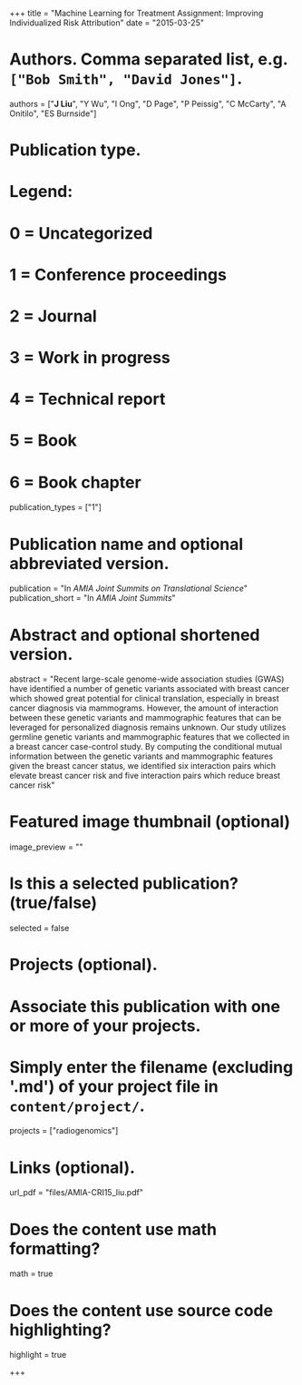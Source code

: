 +++
title = "Machine Learning for Treatment Assignment: Improving Individualized Risk Attribution"
date = "2015-03-25"

# Authors. Comma separated list, e.g. `["Bob Smith", "David Jones"]`.
authors = ["__J Liu__", "Y Wu", "I Ong", "D Page", "P Peissig", "C McCarty", "A Onitilo", "ES Burnside"]

# Publication type.
# Legend:
# 0 = Uncategorized
# 1 = Conference proceedings
# 2 = Journal
# 3 = Work in progress
# 4 = Technical report
# 5 = Book
# 6 = Book chapter
publication_types = ["1"]

# Publication name and optional abbreviated version.
publication = "In *AMIA Joint Summits on Translational Science*"
publication_short = "In *AMIA Joint Summits*"

# Abstract and optional shortened version.
abstract = "Recent large-scale genome-wide association studies (GWAS) have identified a number of genetic variants associated with breast cancer which showed great potential for clinical translation, especially in breast cancer diagnosis via mammograms. However, the amount of interaction between these genetic variants and mammographic features that can be leveraged for personalized diagnosis remains unknown. Our study utilizes germline genetic variants and mammographic features that we collected in a breast cancer case-control study. By computing the conditional mutual information between the genetic variants and mammographic features given the breast cancer status, we identified six interaction pairs which elevate breast cancer risk and five interaction pairs which reduce breast cancer risk"

# Featured image thumbnail (optional)
image_preview = ""

# Is this a selected publication? (true/false)
selected = false

# Projects (optional).
#   Associate this publication with one or more of your projects.
#   Simply enter the filename (excluding '.md') of your project file in `content/project/`.
projects = ["radiogenomics"]

# Links (optional).
url_pdf = "files/AMIA-CRI15_liu.pdf"

# Does the content use math formatting?
math = true

# Does the content use source code highlighting?
highlight = true

+++

